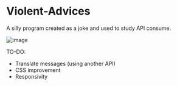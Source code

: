 # Violent-Advices
A silly program created as a joke and used to study API consume.

![image](https://github.com/user-attachments/assets/5aa21b9c-388b-4f6c-9f81-3136db2a4d13)

TO-DO:

- Translate messages (using another API)
- CSS improvement
- Responsivity
